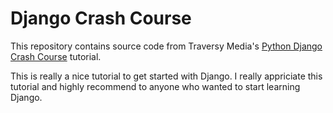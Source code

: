 # Django Crash Course

This repository contains source code from Traversy Media's [Python Django Crash Course](https://www.youtube.com/watch?v=e1IyzVyrLSU) tutorial.

This is really a nice tutorial to get started with Django. I really appriciate this tutorial and highly recommend to anyone who wanted to start learning Django.